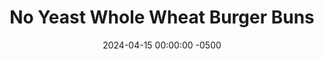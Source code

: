 ---
layout: post
title:  "No Yeast Whole Wheat Burger Buns"
date:   2024-04-15 00:00:00 -0500
categories:
- Recipes
- Bread
permalink: /recipes/burger-buns
image: /assets/Food/Bread/Burger Buns/buns-cover.jpg
ing: buns-ing
facts: buns-facts
section1: 
start2: 
section2: 
start3: 
section3: 
start4: 
section4: 
start5: 
section5: 
Prep: 10
Rest: 
Cook: 25
Source1: https://thishealthykitchen.com/vegan-burger-buns/?utm_source=whisk&utm_medium=webapp&utm_campaign=no_yeast_whole_wheat_burger_buns
Source2: 
whisk: https://s.samsungfood.com/iZCxW
tags: 
- burger
- cheeseburger
- cheese burger
- whole wheat flour
- vital wheat gluten
- almond butter
- tahini
- sandwich
- baking powder
- baking soda
Description: These buns require no yeast, and instead rely on chemical leaveners (baking powder and soda).  This means you can prepare them right around dinner time, no waiting required.  To build your perfect burger, check out <a href="burger-patties">Simple Burger Patties</a> and <a href="tomato-spread">Tomato Burger Spread</a>, or make a delicious salad with <a href="burger-bowl">Chopped Burger Bowl with Sweet Potato</a>
Instructions: 
- Preheat your oven to 400F, and line a large cookie sheet with parchment paper<br><br>

- In a large bowl, sift and whisk together the dry ingredients - flours, baking powder, baking soda, salt, garlic powder, and onion powder<br><br>

- Add the wet ingredients to the bowl (applesauce, almond butter, and milk), and mix until you have a combined ball of bread dough.  Tahini or natural peanut butter will work in place of almond butter here.  Any milk will work as well; plant or cow's based, as long as it's unsweetened<br><br>

- Knead the dough in the bowl for about 30-45 seconds, until fully combindd; don't over knead<br><br>
- <center><img src="/assets/Food/Bread/Burger Buns/buns-4.jpg" alt="" class="instruction-image"></center><br>

- Divide the dough into 4 equal sized balls, about 90 g each. Roll into a ball and place them on the tray. Flatten to the size of your burgers. They will expand upward in the oven, but not really outward, so make them as wide as you want them to be when done baking. I probably could have flattened these a bit more here<br><br>
- <center><img src="/assets/Food/Bread/Burger Buns/buns-5.jpg" alt="" class="instruction-image"></center><br>

- Bake at 400F for 22-25 minutes, or until golden brown. Let cool slightly before slicing and eating
---